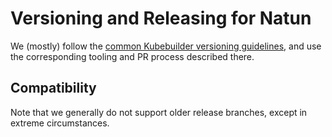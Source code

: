 # Versioning and Releasing for Natun

We (mostly) follow the [common Kubebuilder versioning guidelines][guidelines], and use the corresponding tooling and PR
process described there.

[guidelines]: https://sigs.k8s.io/kubebuilder-release-tools/VERSIONING.md

## Compatibility

Note that we generally do not support older release branches, except in extreme circumstances.

